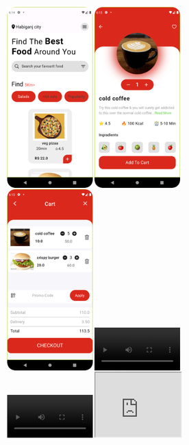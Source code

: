 <span>
<img src="https://github.com/hatimrustam32/practical/blob/main/1.png" width=200>
<img src="https://github.com/hatimrustam32/practical/blob/main/2.png" width=200>
<img src="https://github.com/hatimrustam32/practical/blob/main/3.png" width=200>
  <video width="200" controls> <source src="https://github.com/hatimrustam32/practical/blob/main/practical%20%E2%80%93%203.png%20%5Bpractical%5D%202024-02-15%2018-17-45.mp4" type="video/mp4"> </video>
  <video src="" width="200" controls></video>
  <iframe src="https://github.com/hatimrustam32/practical/blob/main/practical%20%E2%80%93%203.png%20%5Bpractical%5D%202024-02-15%2018-17-45.mp4" title="W3Schools Free Online Web Tutorials" width=200></iframe>
</span>
